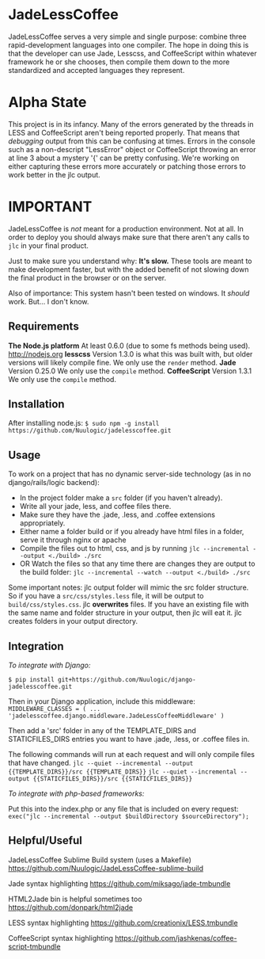 JadeLessCoffee
===============

JadeLessCoffee serves a very simple and single purpose: combine three rapid-development languages into one compiler.
The hope in doing this is that the developer can use Jade, Lesscss, and CoffeeScript within whatever framework he or she chooses, 
then compile them down to the more standardized and accepted languages they represent.

Alpha State
===========

This project is in its infancy. Many of the errors generated by the threads in LESS and CoffeeScript aren't being reported properly. 
That means that *debugging* output from this can be confusing at times. Errors in the console such as a non-descript "LessError" object or CoffeeScript throwing an error at line 3 about a mystery '{' can be pretty confusing.
We're working on either capturing these errors more accurately or patching those errors to work better in the jlc output.


IMPORTANT
=========

JadeLessCoffee is *not* meant for a production environment. Not at all. In order to deploy you should always make sure that there aren't any calls to `jlc` in your final product. 

Just to make sure you understand why: **It's slow.**
These tools are meant to make development faster, but with the added benefit of not slowing down the final product in the browser or on the server.

Also of importance: This system hasn't been tested on windows. It *should* work. But... I don't know.


Requirements
------------

**The Node.js platform** At least 0.6.0 (due to some fs methods being used). <http://nodejs.org>
**lesscss** Version 1.3.0 is what this was built with, but older versions will likely compile fine. We only use the `render` method.
**Jade** Version 0.25.0  We only use the `compile` method.
**CoffeeScript** Version 1.3.1 We only use the `compile` method.

Installation
------------

After installing node.js:
`$ sudo npm -g install https://github.com/Nuulogic/jadelesscoffee.git`


Usage
-----

To work on a project that has no dynamic server-side technology (as in no django/rails/logic backend):

- In the project folder make a `src` folder (if you haven't already).
- Write all your jade, less, and coffee files there.
- Make sure they have the .jade, .less, and .coffee extensions appropriately. 
- Either name a folder build or if you already have html files in a folder, serve it through nginx or apache
- Compile the files out to html, css, and js by running `jlc --incremental --output <./build> ./src`
- OR Watch the files so that any time there are changes they are output to the build folder: `jlc --incremental --watch --output <./build> ./src`

Some important notes:
jlc output folder will mimic the src folder structure. So if you have a `src/css/styles.less` file, it will be output to `build/css/styles.css`.
jlc **overwrites** files. If you have an existing file with the same name and folder structure in your output, then jlc will eat it.
jlc creates folders in your output directory. 


Integration
-----------

*To integrate with Django:*

`$ pip install git+https://github.com/Nuulogic/django-jadelesscoffee.git`

Then in your Django application, include this middleware:
`MIDDLEWARE_CLASSES = (
    ...
    'jadelesscoffee.django.middleware.JadeLessCoffeeMiddleware'
)`

Then add a 'src' folder in any of the TEMPLATE_DIRS and STATICFILES_DIRS entries you want to have .jade, .less, or .coffee files in.

The following commands will run at each request and will only compile files that have changed.
`jlc --quiet --incremental --output {{TEMPLATE_DIRS}}/src {{TEMPLATE_DIRS}}`
`jlc --quiet --incremental --output {{STATICFILES_DIRS}}/src {{STATICFILES_DIRS}}`


*To integrate with php-based frameworks:*

Put this into the index.php or any file that is included on every request: `exec("jlc --incremental --output $buildDirectory $sourceDirectory");`


Helpful/Useful
--------------

JadeLessCoffee Sublime Build system (uses a Makefile)
<https://github.com/Nuulogic/JadeLessCoffee-sublime-build>

Jade syntax highlighting
<https://github.com/miksago/jade-tmbundle>

HTML2Jade bin is helpful sometimes too
<https://github.com/donpark/html2jade>


LESS syntax highlighting
<https://github.com/creationix/LESS.tmbundle>


CoffeeScript syntax highlighting
<https://github.com/jashkenas/coffee-script-tmbundle>
